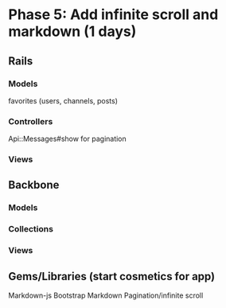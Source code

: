 # Phase 5: Add infinite scroll and markdown (1 days)
## Rails
### Models
  favorites (users, channels, posts)
### Controllers
  Api::Messages#show for pagination

### Views
## Backbone
### Models
### Collections
### Views
## Gems/Libraries (start cosmetics for app)
Markdown-js
Bootstrap Markdown
Pagination/infinite scroll
